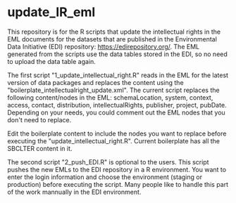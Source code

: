 # update_IR_eml
This repository is for the R scripts that update the intellectual rights in the EML documents for the datasets that are published in the Environmental Data Initiative (EDI) repository: https://edirepository.org/. The EML generated from the scripts use the data tables stored in the EDI, so no need to upload the data table again. 

The first script "1_update_intellectual_right.R" reads in the EML for the latest version of data packages and replaces the content using the "boilerplate_intellectualright_update.xml". The current script replaces the following content/nodes in the EML: schemaLocation, system, context, access, contact, distribution, intellectualRights, publisher, project, pubDate. Depending on your needs, you could comment out the EML nodes that you don't need to replace. 

Edit the boilerplate content to include the nodes you want to replace before executing the "update_intellectual_right.R". Current boilerplate has all the SBCLTER content in it. 

The second script "2_push_EDI.R" is optional to the users. This script pushes the new EMLs to the EDI repository in a R environment. You want to enter the login information and choose the environment (staging or production) before executing the script. Many people like to handle this part of the work mannually in the EDI environment.  
